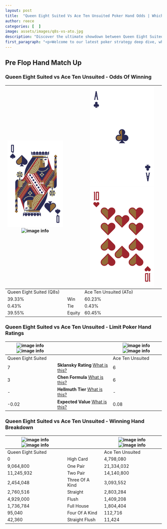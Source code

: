 ```yaml
---
layout: post
title:  "Queen Eight Suited Vs Ace Ten Unsuited Poker Hand Odds | Which Is The Better Hand In Poker? A Complete Guide"
author: reece
categories: [  ]
image: assets/images/q8s-vs-ato.jpg
description: "Discover the ultimate showdown between Queen Eight Suited and Ace Ten Unsuited in poker! Uncover the odds, strategies, and scenarios where one hand triumphs over the other. Get ready to up your poker game with this thrilling analysis."
first_paragraph: "<p>Welcome to our latest poker strategy deep dive, where we're pitting two distinct hands against each other in a high-stakes showdown: Queen Eight Suited vs Ace Ten Unsuited.</p><p>In the dynamic world of poker, every decision counts, and knowing which hand holds the upper hand is key to your success at the table.</p><p>In this article, we'll dissect these two hands, explore the scenarios where one dominates the other, and equip you with the knowledge to make strategic choices that can tip the odds in your favor.</p><p>Get ready to unravel the intriguing dynamics of these poker hands and elevate your game to new heights.</p>"
---
```




[comment]: # (sp0)

## Pre Flop Hand Match Up

<div class="table hand-ratings" markdown="1"> 



### Queen Eight Suited vs Ace Ten Unsuited - Odds Of Winning


    
| ![image info](assets/images/hand1/q.png) ![image info](assets/images/hand1/8s.png) |  | ![image info](assets/images/hand2/a.png) ![image info](assets/images/hand2/to.png) |
| -------- | -------- | -------- |
| Queen Eight Suited (Q8s) |  | Ace Ten Unsuited (ATo) |
| 39.33% | Win | 60.23% |
| 0.43% | Tie | 0.43% |
| 39.55% | Equity | 60.45% |




[comment]: # (sp1)



### Queen Eight Suited vs Ace Ten Unsuited - Limit Poker Hand Ratings


    
| ![image info](https://www.riverpairs.com/assets/images/hand1/q.png) ![image info](https://www.riverpairs.com/assets/images/hand1/8s.png) |  | ![image info](https://www.riverpairs.com/assets/images/hand2/a.png) ![image info](https://www.riverpairs.com/assets/images/hand2/to.png) |
| -------- | -------- | -------- |
| Queen Eight Suited |  | Ace Ten Unsuited |
| 7 | **Sklansky Rating** [What is this?](/sklansky-rating-explained) | 6 |
| 3 | **Chen Formula** [What is this?](/chen-formula-explained) | 6 |
| - | **Hellmuth Tier** [What is this?](/Hellmuth-tier-explained) | - |
| -0.02 | **Expected Value** [What is this?](/expected-value-explained) | 0.08 |




[comment]: # (sp2)



### Queen Eight Suited vs Ace Ten Unsuited - Winning Hand Breakdown


    
| ![image info](https://www.riverpairs.com/assets/images/hand1/q.png) ![image info](https://www.riverpairs.com/assets/images/hand1/8s.png) |  | ![image info](https://www.riverpairs.com/assets/images/hand2/a.png) ![image info](https://www.riverpairs.com/assets/images/hand2/to.png) |
| -------- | -------- | -------- |
| Queen Eight Suited |  | Ace Ten Unsuited |
| 0 | High Card | 4,798,080 |
| 9,064,800 | One Pair | 21,334,032 |
| 11,245,932 | Two Pair | 14,140,800 |
| 2,454,048 | Three Of A Kind | 3,093,552 |
| 2,760,516 | Straight | 2,803,284 |
| 4,929,000 | Flush | 1,409,208 |
| 1,736,784 | Full House | 1,804,404 |
| 95,040 | Four Of A Kind | 112,716 |
| 42,360 | Straight Flush | 11,424 |




[comment]: # (sp3)



</div>

[comment]: # (sp4)



[comment]: # (sp5)

